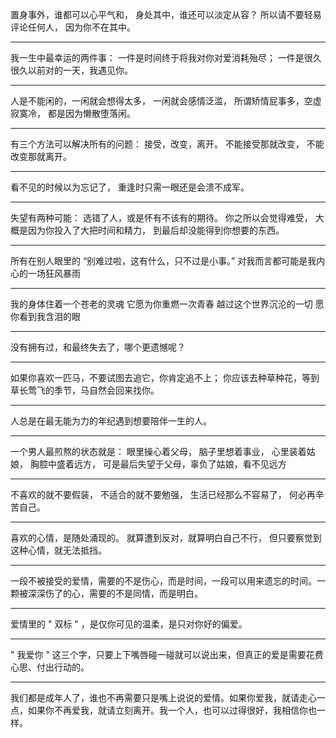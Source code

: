 置身事外，谁都可以心平气和，
身处其中，谁还可以淡定从容？
所以请不要轻易评论任何人，
因为你不在其中。

---

我一生中最幸运的两件事：
一件是时间终于将我对你对爱消耗殆尽；
一件是很久很久以前对的一天，我遇见你。

---

人是不能闲的，一闲就会想得太多，
一闲就会感情泛滥，
所谓矫情屁事多，空虚寂寞冷，
都是因为懒散堕落闲。

---

有三个方法可以解决所有的问题：
接受，改变，离开。
不能接受那就改变，
不能改变那就离开。

---

看不见的时候以为忘记了，
重逢时只需一眼还是会溃不成军。

---

失望有两种可能：
选错了人，或是怀有不该有的期待。
你之所以会觉得难受，
大概是因为你投入了大把时间和精力，
到最后却没能得到你想要的东西。

---

所有在别人眼里的 “别难过啦，这有什么，只不过是小事。”
对我而言都可能是我内心的一场狂风暴雨

---

我的身体住着一个苍老的灵魂
它愿为你重燃一次青春
越过这个世界沉沦的一切
愿你看到我含泪的眼

---

没有拥有过，和最终失去了，哪个更遗憾呢？

---

如果你喜欢一匹马，不要试图去追它，你肯定追不上；
你应该去种草种花，等到草长莺飞的季节，马自然会回来找你。

---

人总是在最无能为力的年纪遇到想要陪伴一生的人。

---

一个男人最煎熬的状态就是：
眼里操心着父母，
脑子里想着事业，
心里装着姑娘，
胸腔中盛着远方，
可是最后失望于父母，辜负了姑娘，看不见远方

---

不喜欢的就不要假装，
不适合的就不要勉强，
生活已经那么不容易了，
何必再辛苦自己。

---

喜欢的心情，是随处涌现的。
就算遭到反对，就算明白自己不行，
但只要察觉到这种心情，就无法抵挡。

---

一段不被接受的爱情，需要的不是伤心，而是时间，一段可以用来遗忘的时间。一颗被深深伤了的心，需要的不是同情，而是明白。

---

爱情里的 " 双标 " ，是仅你可见的温柔，是只对你好的偏爱。

---

 " 我爱你 " 这三个字，只要上下嘴唇碰一碰就可以说出来，但真正的爱是需要花费心思、付出行动的。

---

我们都是成年人了，谁也不再需要只是嘴上说说的爱情。如果你爱我，就请走心一点，如果你不再爱我，就请立刻离开。我一个人，也可以过得很好，我相信你也一样。